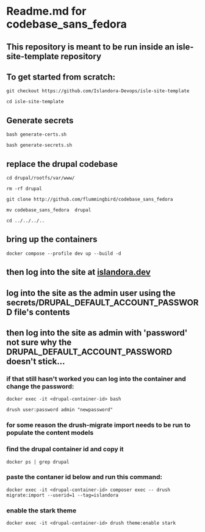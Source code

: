 # Readme.md for codebase_sans_fedora

## This repository is meant to be run inside an isle-site-template repository
 
## To get started from scratch:

`git checkout https://github.com/Islandora-Devops/isle-site-template`

`cd isle-site-template`

## Generate secrets

`bash generate-certs.sh`


`bash generate-secrets.sh`


## replace the drupal codebase

`cd drupal/rootfs/var/www/`

`rm -rf drupal`

`git clone http://github.com/flummingbird/codebase_sans_fedora`

`mv codebase_sans_fedora  drupal`

`cd ../../../..`

## bring up the containers

`docker compose --profile dev up --build -d`

## then log into the site at [islandora.dev](https://islandora.dev)

## log into the site as the admin user using the secrets/DRUPAL_DEFAULT_ACCOUNT_PASSWORD file's contents

## then log into the site as admin with 'password' not sure why the DRUPAL_DEFAULT_ACCOUNT_PASSWORD doesn't stick...

### if that still hasn't worked you can log into the container and change the password:

`docker exec -it <drupal-container-id> bash`


`drush user:password admin "newpassword"`


### for some reason the drush-migrate import needs to be run to populate the content models

### find the drupal container id and copy it

`docker ps | grep drupal`

### paste the contaner id below and run this command:

`docker exec -it <drupal-container-id> composer exec -- drush migrate:import --userid=1 --tag=islandora`

### enable the stark theme 

`docker exec -it <drupal-container-id> drush theme:enable stark`


